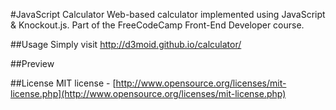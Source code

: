 #JavaScript Calculator
Web-based calculator implemented using JavaScript & Knockout.js. Part of the FreeCodeCamp Front-End Developer course.

##Usage
Simply visit http://d3moid.github.io/calculator/

##Preview

##License
MIT license - [http://www.opensource.org/licenses/mit-license.php](http://www.opensource.org/licenses/mit-license.php)
